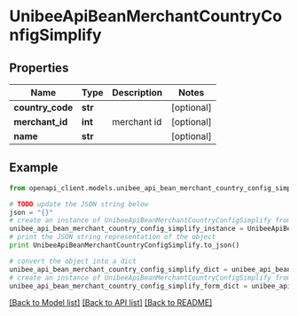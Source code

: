 # UnibeeApiBeanMerchantCountryConfigSimplify


## Properties

Name | Type | Description | Notes
------------ | ------------- | ------------- | -------------
**country_code** | **str** |  | [optional] 
**merchant_id** | **int** | merchant id | [optional] 
**name** | **str** |  | [optional] 

## Example

```python
from openapi_client.models.unibee_api_bean_merchant_country_config_simplify import UnibeeApiBeanMerchantCountryConfigSimplify

# TODO update the JSON string below
json = "{}"
# create an instance of UnibeeApiBeanMerchantCountryConfigSimplify from a JSON string
unibee_api_bean_merchant_country_config_simplify_instance = UnibeeApiBeanMerchantCountryConfigSimplify.from_json(json)
# print the JSON string representation of the object
print UnibeeApiBeanMerchantCountryConfigSimplify.to_json()

# convert the object into a dict
unibee_api_bean_merchant_country_config_simplify_dict = unibee_api_bean_merchant_country_config_simplify_instance.to_dict()
# create an instance of UnibeeApiBeanMerchantCountryConfigSimplify from a dict
unibee_api_bean_merchant_country_config_simplify_form_dict = unibee_api_bean_merchant_country_config_simplify.from_dict(unibee_api_bean_merchant_country_config_simplify_dict)
```
[[Back to Model list]](../README.md#documentation-for-models) [[Back to API list]](../README.md#documentation-for-api-endpoints) [[Back to README]](../README.md)


